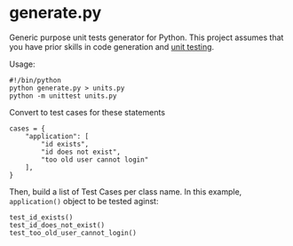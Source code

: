 # generate.py
Generic purpose unit tests generator for Python.
This project assumes that you have prior skills in code generation and [unit testing](https://docs.python.org/3/library/unittest.html).

Usage:

    #!/bin/python
    python generate.py > units.py
    python -m unittest units.py

Convert to test cases for these statements

    cases = {
        "application": [
            "id exists",
            "id does not exist",
            "too old user cannot login"
        ],
    }

Then, build a list of Test Cases per class name. In this example, `application()` object to be tested aginst:

    test_id_exists()
    test_id_does_not_exist()
    test_too_old_user_cannot_login()

